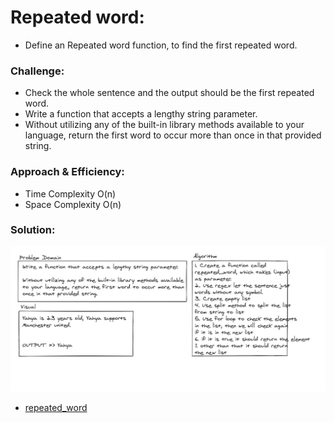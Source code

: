 # Repeated word:
<!-- Short summary or background information -->
- Define an Repeated word function, to find the first repeated word.

### Challenge:
<!-- Description of the challenge -->
- Check the whole sentence and the output should be the first repeated word.
- Write a function that accepts a lengthy string parameter.
- Without utilizing any of the built-in library methods available to your language, return the first word to occur more than once in that provided string.

### Approach & Efficiency:
<!-- What approach did you take? Why? What is the Big O space/time for this approach? -->
- Time Complexity O(n)
- Space Complexity O(n)

### Solution:
<!-- Embedded whiteboard image -->


![repeated_word](../assets/repeates_word.PNG)

- [repeated_word](repeated_word.py)